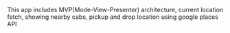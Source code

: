 This app includes MVP(Mode-View-Presenter) architecture, current location fetch, showing nearby cabs, pickup and drop location using google places API
